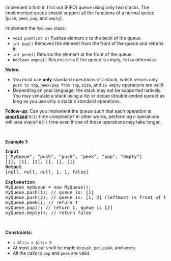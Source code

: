 Implement a first in first out (FIFO) queue using only two stacks. The implemented queue should support all the functions of a normal queue (`` push ``, `` peek ``, `` pop ``, and `` empty ``).

Implement the `` MyQueue `` class:

*   `` void push(int x) `` Pushes element x to the back of the queue.
*   `` int pop() `` Removes the element from the front of the queue and returns it.
*   `` int peek() `` Returns the element at the front of the queue.
*   `` boolean empty() `` Returns `` true `` if the queue is empty, `` false `` otherwise.

__Notes:__

*   You must use __only__ standard operations of a stack, which means only `` push to top ``, `` peek/pop from top ``, `` size ``, and `` is empty `` operations are valid.
*   Depending on your language, the stack may not be supported natively. You may simulate a stack using a list or deque (double-ended queue) as long as you use only a stack's standard operations.

__Follow-up:__ Can you implement the queue such that each operation is __<a href="https://en.wikipedia.org/wiki/Amortized_analysis" target="_blank">amortized</a>__ `` O(1) `` time complexity? In other words, performing `` n `` operations will take overall `` O(n) `` time even if one of those operations may take longer.

&nbsp;

__Example 1:__

<pre>
<strong>Input</strong>
["MyQueue", "push", "push", "peek", "pop", "empty"]
[[], [1], [2], [], [], []]
<strong>Output</strong>
[null, null, null, 1, 1, false]

<strong>Explanation</strong>
MyQueue myQueue = new MyQueue();
myQueue.push(1); // queue is: [1]
myQueue.push(2); // queue is: [1, 2] (leftmost is front of the queue)
myQueue.peek(); // return 1
myQueue.pop(); // return 1, queue is [2]
myQueue.empty(); // return false
</pre>

&nbsp;

__Constraints:__

*   `` 1 &lt;= x &lt;= 9 ``
*   At most `` 100 ``&nbsp;calls will be made to `` push ``, `` pop ``, `` peek ``, and `` empty ``.
*   All the calls to `` pop `` and `` peek `` are valid.